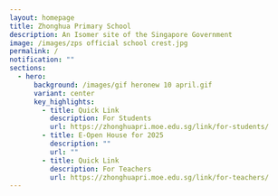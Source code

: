 ```yaml
---
layout: homepage
title: Zhonghua Primary School
description: An Isomer site of the Singapore Government
image: /images/zps official school crest.jpg
permalink: /
notification: ""
sections:
  - hero:
      background: /images/gif heronew 10 april.gif
      variant: center
      key_highlights:
        - title: Quick Link
          description: For Students
          url: https://zhonghuapri.moe.edu.sg/link/for-students/
        - title: E-Open House for 2025
          description: ""
          url: ""
        - title: Quick Link
          description: For Teachers
          url: https://zhonghuapri.moe.edu.sg/link/for-teachers/
---
```

